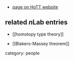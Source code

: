 

* [page on HoTT website](http://homotopytypetheory.org/author/favonia/)

## related $n$Lab entries

* [[homotopy type theory]]

* [[Blakers-Massey theorem]]

category: people